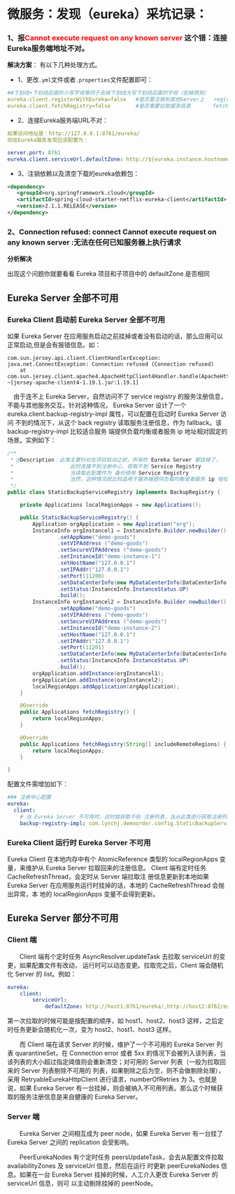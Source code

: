 # 微服务：发现（eureka）采坑记录：

### 1、报<font color=red>Cannot execute request on any known server </font>这个错：连接Eureka服务端地址不对。

**解决方案**： 有以下几种处理方式。
+ 1、更改`.yml`文件或者`.properties`文件配置即可：
```yaml
##下划线+下划线后面的小写字母等同于去掉下划线大写下划线后面的字母（驼峰原则）
eureka.client.registerWithEureka=false   #是否要注册到其他Server上   registerWithEureka等同于register_with_eureka
eureka.client.fetchRegistry=false        #是否需要拉取服务信息       fetchRegistry等同于 fetch-registry
```
+ 2、连接Eureka服务端URL不对：
```yaml
如果访问地址是：http://127.0.0.1:8761/eureka/
则在Eureka服务发现应该配置为：

server.port: 8761
eureka.client.serviceUrl.defaultZone: http://${eureka.instance.hostname}:${server.port}/eureka/

```

+ 3、注销依赖以及清空下载的eureka依赖包：
```xml
<dependency>
   <groupId>org.springframework.cloud</groupId>
   <artifactId>spring-cloud-starter-netflix-eureka-client</artifactId>
   <version>2.1.1.RELEASE</version>
</dependency>
```

### 2、Connection refused: connect Cannot execute request on any known server :无法在任何已知服务器上执行请求

**分析解决** 
 
 出现这个问题你就要看看 Eureka 项目和子项目中的 defaultZone 是否相同
 
## Eureka Server 全部不可用
### Eureka Client 启动前 Eureka Server 全部不可用
如果 Eureka Server 在应用服务启动之前挂掉或者没有启动的话，那么应用可以正常启动,但是会有报错信息。如：
```
com.sun.jersey.api.client.ClientHandlerException: java.net.ConnectException: Connection refused (Connection refused)
	at com.sun.jersey.client.apache4.ApacheHttpClient4Handler.handle(ApacheHttpClient4Handler.java:187) ~[jersey-apache-client4-1.19.1.jar:1.19.1]
```
 由于连不上 Eureka Server，自然访问不了 service registry 的服务注册信息，不能与其他服务交互。针对这种情况，
Eureka Server 设计了一个 eureka.client.backup-registry-impl 属性，可以配置在启动时 Eureka Server 访问
不到的情况下，从这个 back registry 读取服务注册信息，作为 fallback。该 backup-registry-impl 比较适合服务
端提供负载均衡或者服务 ip 地址相对固定的场景。实例如下：
```java
/**
 * @Description：此类主要针对在项目启动之前，所有的 Eureka Server 都挂掉了，
 *                  此时连接不到注册中心，获取不到 Service Registry
 *                  当读取此配置作为 备份使用 Service Registry
 *                  当然，这种情况就比较适用于服务端提供负载均衡或者服务 ip 地址相对固定的场景
 */
public class StaticBackupServiceRegistry implements BackupRegistry {

    private Applications localRegionApps = new Applications();

    public StaticBackupServiceRegistry() {
        Application orgApplication = new Application("org");
        InstanceInfo orgInstancel1 = InstanceInfo.Builder.newBuilder()
                .setAppName("demo-goods")
                .setVIPAddress ("demo-goods")
                .setSecureVIPAddress ("demo-goods")
                .setInstanceId("demo-instance-1")
                .setHostName("127.0.0.1")
                .setIPAddr("127.0.0.1")
                .setPort(11200)
                .setDataCenterInfo(new MyDataCenterInfo(DataCenterInfo.Name.MyOwn))
                .setStatus(InstanceInfo.InstanceStatus.UP)
                .build();
        InstanceInfo orgInstancel2 = InstanceInfo.Builder.newBuilder()
                .setAppName("demo-goods")
                .setVIPAddress ("demo-goods")
                .setSecureVIPAddress ("demo-goods")
                .setInstanceId("demo-instance-2")
                .setHostName("127.0.0.1")
                .setIPAddr("127.0.0.1")
                .setPort(11201)
                .setDataCenterInfo(new MyDataCenterInfo(DataCenterInfo.Name.MyOwn))
                .setStatus(InstanceInfo.InstanceStatus.UP)
                .build();
        orgApplication.addInstance(orgInstancel1);
        orgApplication.addInstance(orgInstancel2);
        localRegionApps.addApplication(orgApplication);
    }

    @Override
    public Applications fetchRegistry() {
        return localRegionApps;
    }

    @Override
    public Applications fetchRegistry(String[] includeRemoteRegions) {
        return localRegionApps;
    }

}

```
配置文件需增加如下：
```yaml
### 注册中心配置
eureka:
  client:
    # 当 Eureka Server 不可用时，这时就获取不到 注册列表，当从此类进行获取注册列表
    backup-registry-impl: com.lynchj.demoorder.config.StaticBackupServiceRegistry

```

### Eureka Client 运行时 Eureka Server 不可用

Eureka Client 在本地内存中有个 AtomicReference<Applications> 类型的 localRegionApps 变量，来维护从
 Eureka Server 拉取回来的注册信息。 Client 端有定时任务 CacheRefreshThread，会定时从 Server 端拉取注
 册信息更新到本地如果 Eureka Server 在应用服务运行时挂掉的话，本地的 CacheRefreshThread 会抛出异常，本
 地的 localRegionApps 变量不会得到更新。

## Eureka Server 部分不可用
### Client 端
  Client 端有个定时任务 AsyncResolver.updateTask 去拉取 serviceUrl 的变更，如果配置文件有改动，
运行时可以动态变更。拉取完之后，Client 端会随机化 Server 的 list。例如：
```yaml
eureka:
	client:
		serviceUrl:
			defaultZone: http://host1:8761/eureka/,http://host2:8762/eureka/,http://host3:8763/eureka/
```
第一次拉取的时候可能是按配置的顺序，如 host1、host2、host3 这样，之后定时任务更新会随机化一次，变为 host2、host1、host3 这样。

  而 Client 端在请求 Server 的时候，维护了一个不可用的 Eureka Server 列表 quarantineSet，在 Connection error 或者 5xx 
的情况下会被列入该列表，当该列表的大小超过指定阈值则会重新清空；对可用的 Server 列表（一般为拉取回来的 Server 列表剔除不可用的
列表，如果剔除之后为空，则不会做剔除处理），采用 RetryableEurekaHttpClient 进行请求，numberOfRetries 为 3。也就是说，如果
 Eureka Server 有一台挂掉，则会被纳入不可用列表。那么这个时候获取的服务注册信息是来自健康的 Eureka Server。
### Server 端
  Eureka Server 之间相互成为 peer node，如果 Eureka Server 有一台挂了 Eureka Server 之间的 replication 会受影响。

  PeerEurekaNodes 有个定时任务 peersUpdateTask，会去从配置文件拉取 availabilityZones 及 serviceUrl 信息，然后在运行
时更新 peerEurekaNodes 信息。如果在一台 Eureka Server 挂掉的时候，人工介入更改 Eureka Server 的 serviceUrl 信息，则可
以主动剔除挂掉的 peerNode。

      

